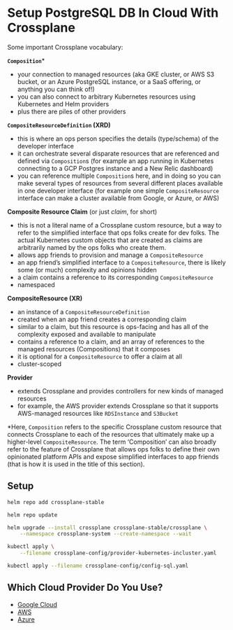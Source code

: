 # Setup PostgreSQL DB In Cloud With Crossplane

Some important Crossplane vocabulary:

**`Composition`***
* your connection to managed resources (aka GKE cluster, or AWS S3 bucket, or an Azure PostgreSQL instance, or a SaaS offering, or anything you can think of!)
* you can also connect to arbitrary Kubernetes resources using Kubernetes and Helm providers
* plus there are piles of other providers

**`CompositeResourceDefinition` (XRD)**
* this is where an ops person specifies the details (type/schema) of the developer interface
* it can orchestrate several disparate resources that are referenced and defined via `Composition`s (for example an app running in Kubernetes connecting to a GCP Postgres instance and a New Relic dashboard)
* you can reference multiple `Composition`s here, and in doing so you can make several types of resources from several different places available in one developer interface (for example one simple `CompositeResource` interface can make a cluster available from Google, or Azure, or AWS)

**Composite Resource Claim** (or just *claim*, for short)
* this is not a literal name of a Crossplane custom resource, but a way to refer to the simplified interface that ops folks create for dev folks. The actual Kubernetes custom objects that are created as claims are arbitrarily named by the ops folks who create them.
* allows app friends to provision and manage a `CompositeResource`
* an app friend’s simplified interface to a `CompositeResource`, there is likely some (or much) complexity and opinions hidden
* a claim contains a reference to its corresponding `CompositeResource`
* namespaced

**CompositeResource (XR)**
* an instance of a `CompositeResourceDefinition`
* created when an app friend creates a corresponding claim
* similar to a claim, but this resource is ops-facing and has all of the complexity exposed and available to manipulate
* contains a reference to a claim, and an array of references to the managed resources (Compositions) that it composes
* it is optional for a `CompositeResource` to offer a claim at all
* cluster-scoped

**Provider**
* extends Crossplane and provides controllers for new kinds of managed resources
* for example, the AWS provider extends Crossplane so that it supports AWS-managed resources like `RDSInstance` and `S3Bucket`

*Here, `Composition` refers to the specific Crossplane custom resource that connects Crossplane to each of the resources that ultimately make up a higher-level `CompositeResource`. The term ‘Composition’ can also broadly refer to the feature of Crossplane that allows ops folks to define their own opinionated platform APIs and expose simplified interfaces to app friends (that is how it is used in the title of this section).

## Setup

```bash
helm repo add crossplane-stable 

helm repo update

helm upgrade --install crossplane crossplane-stable/crossplane \
    --namespace crossplane-system --create-namespace --wait

kubectl apply \
    --filename crossplane-config/provider-kubernetes-incluster.yaml

kubectl apply --filename crossplane-config/config-sql.yaml
```

## Which Cloud Provider Do You Use?

* [Google Cloud](crossplane-google.md)
* [AWS](crossplane-aws.md)
* [Azure](crossplane-azure.md)